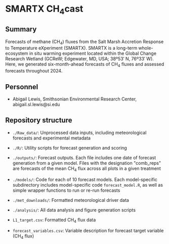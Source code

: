 # SMARTX CH<sub>4</sub>cast

## Summary

Forecasts of methane (CH<sub>4</sub>) fluxes from the Salt Marsh Accretion Response to Temperature eXperiment (SMARTX). SMARTX is a long-term whole-ecosystem in situ warming experiment located within the Global Change Research Wetland (GCReW; Edgewater, MD, USA; 38º53′ N, 76º33′ W). Here, we generated six-month-ahead forecasts of CH<sub>4</sub> fluxes and assessed forecasts throughout 2024.

## Personnel

-   Abigail Lewis, Smithsonian Environmental Research Center, abigail.sl.lewis\@si.edu

## Repository structure

-   `./Raw_data/`: Unprocessed data inputs, including meteorological forecasts and experimental metadata

-   `./R/`: Utility scripts for forecast generation and scoring

-   `./outputs/`: Forecast outputs. Each file includes one date of forecast generation from a given model. Files with the designation "comb_reps" are forecasts of the mean CH<sub>4</sub> flux across all plots in a given treatment

-   `./models/`: Code for each of 10 forecast models. Each model-specific subdirectory includes model-specific code `forecast_model.R`, as well as simple wrapper functions to run or re-run forecasts

-   `./met_downloads/`: Formatted meteorological driver data

-   `./analysis/`: All data analysis and figure generation scripts

-   `L1_target.csv`: Formatted CH<sub>4</sub> flux data

-   `forecast_variables.csv`: Variable description for forecast target variable (CH<sub>4</sub> flux)

  
